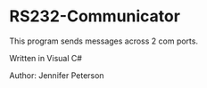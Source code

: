 # RS232-Communicator
This program sends messages across 2 com ports.

Written in Visual C#

Author: Jennifer Peterson
